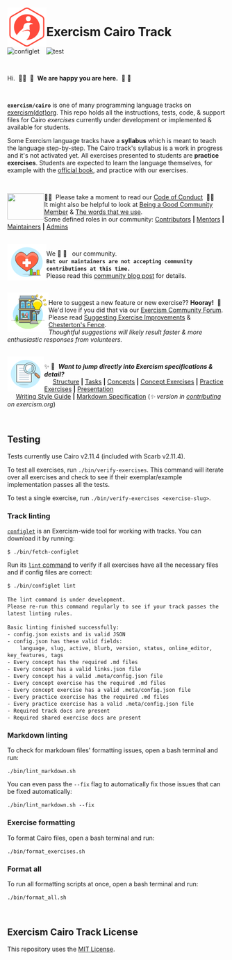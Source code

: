 <br>

<img align="left" width="90" height="90" src="https://raw.githubusercontent.com/exercism/website-icons/main/tracks/cairo.svg">
<p vertical-align="middle"><h1>Exercism Cairo Track</h1></p>

![configlet](https://github.com/exercism/cairo/actions/workflows/configlet.yml/badge.svg)&nbsp;&nbsp;&nbsp;&nbsp;![test](https://github.com/exercism/cairo/actions/workflows/test.yml/badge.svg)

<br>

Hi. &nbsp;👋🏽 &nbsp;👋 &nbsp;**We are happy you are here.**&nbsp; 🎉&nbsp;🌟

<br>

**`exercism/cairo`** is one of many programming language tracks on [exercism(dot)org][exercism-website].
This repo holds all the instructions, tests, code, & support files for Cairo _exercises_ currently under development or implemented & available for students.

Some Exercism language tracks have a **syllabus** which is meant to teach the language step-by-step.
The Cairo track's syllabus is a work in progress and it's not activated yet.
All exercises presented to students are **practice exercises**.
Students are expected to learn the language themselves, for example with the [official book][the-cairo-programming-language], and practice with our exercises.

<br>

<div>
<span>
<img align="left" height="60" width="85" src="https://user-images.githubusercontent.com/5923094/204436863-2ebf34d1-4b16-486b-9e0a-add36f4c09c1.svg">
</span>
<span align="left">

🌟🌟&nbsp; Please take a moment to read our [Code of Conduct][exercism-code-of-conduct] &nbsp;🌟🌟<br>
It might also be helpful to look at [Being a Good Community Member][being-a-good-community-member] & [The words that we use][the-words-that-we-use].<br>
Some defined roles in our community: [Contributors][exercism-contributors] **|** [Mentors][exercism-mentors] **|** [Maintainers][exercism-track-maintainers] **|** [Admins][exercism-admins]

</span></div>

<br>
<img align="left" width="90" height="85" src="https://raw.githubusercontent.com/exercism/website-icons/main/exercises/health-statistics.svg">

We&nbsp;💛&nbsp;💙 &nbsp; our community.<br>
**`But our maintainers are not accepting community contributions at this time.`**<br>
Please read this [community blog post][freeing-maintainers] for details.

<br>
<img align="left" width="95" height="90" src="https://raw.githubusercontent.com/exercism/website-icons/main/exercises/boutique-suggestions.svg">

Here to suggest a new feature or new exercise?? **Hooray!** &nbsp;🎉 &nbsp;<br>
We'd love if you did that via our [Exercism Community Forum](https://forum.exercism.org/).<br>
Please read [Suggesting Exercise Improvements][suggesting-improvements] & [Chesterton's Fence][chestertons-fence].<br>
_Thoughtful suggestions will likely result faster & more enthusiastic responses from volunteers._

<br>
<img align="left" width="85" height="80" src="https://raw.githubusercontent.com/exercism/website-icons/main/exercises/word-search.svg">

✨&nbsp;🦄&nbsp; _**Want to jump directly into Exercism specifications & detail?**_<br>
&nbsp;&nbsp;&nbsp;&nbsp;&nbsp;[Structure][exercism-track-structure] **|** [Tasks][exercism-tasks] **|** [Concepts][exercism-concepts] **|** [Concept Exercises][concept-exercises] **|** [Practice Exercises][practice-exercises] **|** [Presentation][exercise-presentation]<br>
&nbsp;&nbsp;&nbsp;&nbsp;&nbsp;[Writing Style Guide][exercism-writing-style] **|** [Markdown Specification][exercism-markdown-specification] (_✨ version in [contributing][website-contributing-section] on exercism.org_)

<br>

## Testing

Tests currently use Cairo v2.11.4 (included with Scarb v2.11.4).

To test all exercises, run `./bin/verify-exercises`.
This command will iterate over all exercises and check to see if their exemplar/example implementation passes all the tests.

To test a single exercise, run `./bin/verify-exercises <exercise-slug>`.

### Track linting

[`configlet`](https://exercism.org/docs/building/configlet) is an Exercism-wide tool for working with tracks. You can download it by running:

```shell
$ ./bin/fetch-configlet
```

Run its [`lint` command](https://exercism.org/docs/building/configlet/lint) to verify if all exercises have all the necessary files and if config files are correct:

```shell
$ ./bin/configlet lint

The lint command is under development.
Please re-run this command regularly to see if your track passes the latest linting rules.

Basic linting finished successfully:
- config.json exists and is valid JSON
- config.json has these valid fields:
    language, slug, active, blurb, version, status, online_editor, key_features, tags
- Every concept has the required .md files
- Every concept has a valid links.json file
- Every concept has a valid .meta/config.json file
- Every concept exercise has the required .md files
- Every concept exercise has a valid .meta/config.json file
- Every practice exercise has the required .md files
- Every practice exercise has a valid .meta/config.json file
- Required track docs are present
- Required shared exercise docs are present
```

### Markdown linting

To check for markdown files' formatting issues, open a bash terminal and run:

```shell
./bin/lint_markdown.sh
```

You can even pass the `--fix` flag to automatically fix those issues that can be fixed automatically:

```shell
./bin/lint_markdown.sh --fix
```

### Exercise formatting

To format Cairo files, open a bash terminal and run:

```shell
./bin/format_exercises.sh
```

### Format all

To run all formatting scripts at once, open a bash terminal and run:

```shell
./bin/format_all.sh
```

<br>


## Exercism Cairo Track License

This repository uses the [MIT License](/LICENSE).

[being-a-good-community-member]: https://github.com/exercism/docs/tree/main/community/good-member
[chestertons-fence]: https://github.com/exercism/docs/blob/main/community/good-member/chestertons-fence.md
[concept-exercises]: https://github.com/exercism/docs/blob/main/building/tracks/concept-exercises.md
[exercise-presentation]: https://github.com/exercism/docs/blob/main/building/tracks/presentation.md
[exercism-admins]: https://github.com/exercism/docs/blob/main/community/administrators.md
[exercism-code-of-conduct]: https://exercism.org/docs/using/legal/code-of-conduct
[exercism-concepts]: https://github.com/exercism/docs/blob/main/building/tracks/concepts.md
[exercism-contributors]: https://github.com/exercism/docs/blob/main/community/contributors.md
[exercism-markdown-specification]: https://github.com/exercism/docs/blob/main/building/markdown/markdown.md
[exercism-mentors]: https://github.com/exercism/docs/tree/main/mentoring
[exercism-tasks]: https://exercism.org/docs/building/product/tasks
[exercism-track-maintainers]: https://github.com/exercism/docs/blob/main/community/maintainers.md
[exercism-track-structure]: https://github.com/exercism/docs/tree/main/building/tracks
[exercism-website]: https://exercism.org/
[exercism-writing-style]: https://github.com/exercism/docs/blob/main/building/markdown/style-guide.md
[freeing-maintainers]: https://exercism.org/blog/freeing-our-maintainers
[practice-exercises]: https://github.com/exercism/docs/blob/main/building/tracks/practice-exercises.md
[suggesting-improvements]: https://github.com/exercism/docs/blob/main/community/good-member/suggesting-exercise-improvements.md
[the-words-that-we-use]: https://github.com/exercism/docs/blob/main/community/good-member/words.md
[website-contributing-section]: https://exercism.org/docs/building
[the-cairo-programming-language]: https://book.cairo-lang.org/
